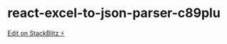 # react-excel-to-json-parser-c89plu

[Edit on StackBlitz ⚡️](https://stackblitz.com/edit/react-excel-to-json-parser-c89plu)